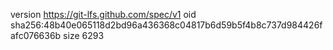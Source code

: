 version https://git-lfs.github.com/spec/v1
oid sha256:48b40e065118d2bd96a436368c04817b6d59b5f4b8c737d984426fafc076636b
size 6293
